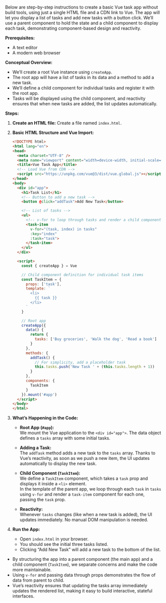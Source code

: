 Below are step-by-step instructions to create a basic Vue task app without build tools, using just a single HTML file and a CDN link to Vue. The app will let you display a list of tasks and add new tasks with a button click. We’ll use a parent component to hold the state and a child component to display each task, demonstrating component-based design and reactivity.

**Prerequisites:**  
- A text editor  
- A modern web browser

**Conceptual Overview:**  
- We’ll create a root Vue instance using `createApp`.  
- The root app will have a list of tasks in its data and a method to add a new task.  
- We’ll define a child component for individual tasks and register it with the root app.  
- Tasks will be displayed using the child component, and reactivity ensures that when new tasks are added, the list updates automatically.

**Steps:**

1. **Create an HTML file:**
   Create a file named `index.html`.

2. **Basic HTML Structure and Vue Import:**
   ```html
   <!DOCTYPE html>
   <html lang="en">
   <head>
     <meta charset="UTF-8" />
     <meta name="viewport" content="width=device-width, initial-scale=1.0"/>
     <title>Vue Task App</title>
     <!-- Load Vue from CDN -->
     <script src="https://unpkg.com/vue@3/dist/vue.global.js"></script>
   </head>
   <body>
     <div id="app">
       <h1>Task List</h1>
       <!-- Button to add a new task -->
       <button @click="addTask">Add New Task</button>

       <!-- List of tasks -->
       <ul>
         <!-- v-for to loop through tasks and render a child component for each -->
         <task-item 
           v-for="(task, index) in tasks" 
           :key="index" 
           :task="task">
         </task-item>
       </ul>
     </div>

     <script>
       const { createApp } = Vue

       // Child component definition for individual task items
       const TaskItem = {
         props: ['task'],
         template: `
           <li>
             {{ task }}
           </li>
         `
       }

       // Root app
       createApp({
         data() {
           return {
             tasks: ['Buy groceries', 'Walk the dog', 'Read a book']
           }
         },
         methods: {
           addTask() {
             // For simplicity, add a placeholder task
             this.tasks.push('New Task ' + (this.tasks.length + 1))
           }
         },
         components: {
           TaskItem
         }
       }).mount('#app')
     </script>
   </body>
   </html>
   ```

3. **What’s Happening in the Code:**
   - **Root App (`#app`):**  
     We mount the Vue application to the `<div id="app">`. The data object defines a `tasks` array with some initial tasks.
   
   - **Adding a Task:**  
     The `addTask` method adds a new task to the `tasks` array. Thanks to Vue’s reactivity, as soon as we push a new item, the UI updates automatically to display the new task.
   
   - **Child Component (`TaskItem`):**  
     We define a `TaskItem` component, which takes a `task` prop and displays it inside a `<li>` element.  
     In the template of the parent app, we loop through each `task` in `tasks` using `v-for` and render a `task-item` component for each one, passing the `task` prop.
   
   - **Reactivity:**  
     Whenever `tasks` changes (like when a new task is added), the UI updates immediately. No manual DOM manipulation is needed.

4. **Run the App:**
   - Open `index.html` in your browser.
   - You should see the initial three tasks listed.
   - Clicking “Add New Task” will add a new task to the bottom of the list.

- By structuring the app into a parent component (the main app) and a child component (`TaskItem`), we separate concerns and make the code more maintainable.
- Using `v-for` and passing data through props demonstrates the flow of data from parent to child.
- Vue’s reactivity ensures that updating the tasks array immediately updates the rendered list, making it easy to build interactive, stateful interfaces.
